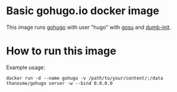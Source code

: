 # Basic gohugo.io docker image

This image runs [gohugo](http://gohugo.io) with user "hugo" with  [gosu](https://github.com/tianon/gosu) and [dumb-init](https://github.com/Yelp/dumb-init).

# How to run this image
Example usage:

```
docker run -d --name gohugo -v /path/to/your/content/:/data thanosme/gohugo server -w --bind 0.0.0.0
```
